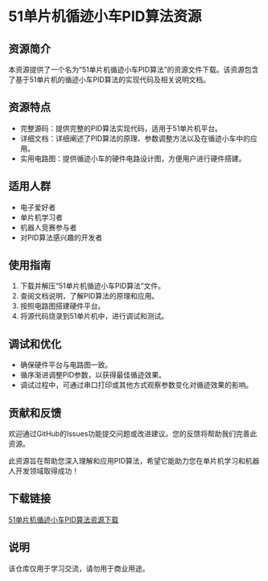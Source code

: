 # 51单片机循迹小车PID算法资源

## 资源简介

本资源提供了一个名为“51单片机循迹小车PID算法”的资源文件下载。该资源包含了基于51单片机的循迹小车PID算法的实现代码及相关说明文档。

## 资源特点

- 完整源码：提供完整的PID算法实现代码，适用于51单片机平台。
- 详细文档：详细阐述了PID算法的原理、参数调整方法以及在循迹小车中的应用。
- 实用电路图：提供循迹小车的硬件电路设计图，方便用户进行硬件搭建。

## 适用人群

- 电子爱好者
- 单片机学习者
- 机器人竞赛参与者
- 对PID算法感兴趣的开发者

## 使用指南

1. 下载并解压“51单片机循迹小车PID算法”文件。
2. 查阅文档说明，了解PID算法的原理和应用。
3. 按照电路图搭建硬件平台。
4. 将源代码烧录到51单片机中，进行调试和测试。

## 调试和优化

- 确保硬件平台与电路图一致。
- 循序渐进调整PID参数，以获得最佳循迹效果。
- 调试过程中，可通过串口打印或其他方式观察参数变化对循迹效果的影响。

## 贡献和反馈

欢迎通过GitHub的Issues功能提交问题或改进建议。您的反馈将帮助我们完善此资源。

此资源旨在帮助您深入理解和应用PID算法，希望它能助力您在单片机学习和机器人开发领域取得成功！

## 下载链接
[51单片机循迹小车PID算法资源下载](https://pan.quark.cn/s/e30e8b285d58)

## 说明

该仓库仅用于学习交流，请勿用于商业用途。
